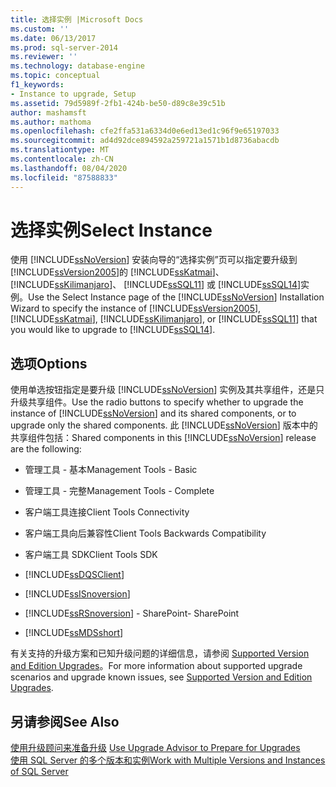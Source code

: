 ```yaml
---
title: 选择实例 |Microsoft Docs
ms.custom: ''
ms.date: 06/13/2017
ms.prod: sql-server-2014
ms.reviewer: ''
ms.technology: database-engine
ms.topic: conceptual
f1_keywords:
- Instance to upgrade, Setup
ms.assetid: 79d5989f-2fb1-424b-be50-d89c8e39c51b
author: mashamsft
ms.author: mathoma
ms.openlocfilehash: cfe2ffa531a6334d0e6ed13ed1c96f9e65197033
ms.sourcegitcommit: ad4d92dce894592a259721a1571b1d8736abacdb
ms.translationtype: MT
ms.contentlocale: zh-CN
ms.lasthandoff: 08/04/2020
ms.locfileid: "87588833"
---
```

# <a name="select-instance"></a><span data-ttu-id="09aa2-102">选择实例</span><span class="sxs-lookup"><span data-stu-id="09aa2-102">Select Instance</span></span>
  <span data-ttu-id="09aa2-103">使用 [!INCLUDE[ssNoVersion](../../includes/ssnoversion-md.md)] 安装向导的“选择实例”页可以指定要升级到 [!INCLUDE[ssVersion2005](../../includes/ssversion2005-md.md)]的 [!INCLUDE[ssKatmai](../../includes/sskatmai-md.md)]、 [!INCLUDE[ssKilimanjaro](../../includes/sskilimanjaro-md.md)]、 [!INCLUDE[ssSQL11](../../includes/sssql11-md.md)] 或 [!INCLUDE[ssSQL14](../../includes/sssql14-md.md)]实例。</span><span class="sxs-lookup"><span data-stu-id="09aa2-103">Use the Select Instance page of the [!INCLUDE[ssNoVersion](../../includes/ssnoversion-md.md)] Installation Wizard to specify the instance of [!INCLUDE[ssVersion2005](../../includes/ssversion2005-md.md)], [!INCLUDE[ssKatmai](../../includes/sskatmai-md.md)], [!INCLUDE[ssKilimanjaro](../../includes/sskilimanjaro-md.md)], or [!INCLUDE[ssSQL11](../../includes/sssql11-md.md)] that you would like to upgrade to [!INCLUDE[ssSQL14](../../includes/sssql14-md.md)].</span></span>  
  
## <a name="options"></a><span data-ttu-id="09aa2-104">选项</span><span class="sxs-lookup"><span data-stu-id="09aa2-104">Options</span></span>  
 <span data-ttu-id="09aa2-105">使用单选按钮指定是要升级 [!INCLUDE[ssNoVersion](../../includes/ssnoversion-md.md)] 实例及其共享组件，还是只升级共享组件。</span><span class="sxs-lookup"><span data-stu-id="09aa2-105">Use the radio buttons to specify whether to upgrade the instance of [!INCLUDE[ssNoVersion](../../includes/ssnoversion-md.md)] and its shared components, or to upgrade only the shared components.</span></span> <span data-ttu-id="09aa2-106">此 [!INCLUDE[ssNoVersion](../../includes/ssnoversion-md.md)] 版本中的共享组件包括：</span><span class="sxs-lookup"><span data-stu-id="09aa2-106">Shared components in this [!INCLUDE[ssNoVersion](../../includes/ssnoversion-md.md)] release are the following:</span></span>  
  
-   <span data-ttu-id="09aa2-107">管理工具 - 基本</span><span class="sxs-lookup"><span data-stu-id="09aa2-107">Management Tools - Basic</span></span>  
  
-   <span data-ttu-id="09aa2-108">管理工具 - 完整</span><span class="sxs-lookup"><span data-stu-id="09aa2-108">Management Tools - Complete</span></span>  
  
-   <span data-ttu-id="09aa2-109">客户端工具连接</span><span class="sxs-lookup"><span data-stu-id="09aa2-109">Client Tools Connectivity</span></span>  
  
-   <span data-ttu-id="09aa2-110">客户端工具向后兼容性</span><span class="sxs-lookup"><span data-stu-id="09aa2-110">Client Tools Backwards Compatibility</span></span>  
  
-   <span data-ttu-id="09aa2-111">客户端工具 SDK</span><span class="sxs-lookup"><span data-stu-id="09aa2-111">Client Tools SDK</span></span>  
  
-   [!INCLUDE[ssDQSClient](../../includes/ssdqsclient-md.md)]  
  
-   [!INCLUDE[ssISnoversion](../../includes/ssisnoversion-md.md)]  
  
-   [!INCLUDE[ssRSnoversion](../../includes/ssrsnoversion-md.md)] <span data-ttu-id="09aa2-112">- SharePoint</span><span class="sxs-lookup"><span data-stu-id="09aa2-112">- SharePoint</span></span>  
  
-   [!INCLUDE[ssMDSshort](../../includes/ssmdsshort-md.md)]  
  
 <span data-ttu-id="09aa2-113">有关支持的升级方案和已知升级问题的详细信息，请参阅 [Supported Version and Edition Upgrades](../../database-engine/install-windows/supported-version-and-edition-upgrades.md)。</span><span class="sxs-lookup"><span data-stu-id="09aa2-113">For more information about supported upgrade scenarios and upgrade known issues, see [Supported Version and Edition Upgrades](../../database-engine/install-windows/supported-version-and-edition-upgrades.md).</span></span>  
  
## <a name="see-also"></a><span data-ttu-id="09aa2-114">另请参阅</span><span class="sxs-lookup"><span data-stu-id="09aa2-114">See Also</span></span>  
 <span data-ttu-id="09aa2-115">[使用升级顾问来准备升级](../../../2014/sql-server/install/use-upgrade-advisor-to-prepare-for-upgrades.md) </span><span class="sxs-lookup"><span data-stu-id="09aa2-115">[Use Upgrade Advisor to Prepare for Upgrades](../../../2014/sql-server/install/use-upgrade-advisor-to-prepare-for-upgrades.md) </span></span>  
 [<span data-ttu-id="09aa2-116">使用 SQL Server 的多个版本和实例</span><span class="sxs-lookup"><span data-stu-id="09aa2-116">Work with Multiple Versions and Instances of SQL Server</span></span>](../../../2014/sql-server/install/work-with-multiple-versions-and-instances-of-sql-server.md)  
  
  
